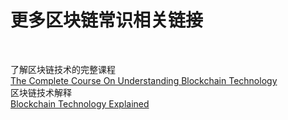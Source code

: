# 更多区块链常识相关链接<br>

<br>

了解区块链技术的完整课程<br>
[The Complete Course On Understanding Blockchain Technology](https://www.udemy.com/course/understanding-blockchain-technology/)<br>
区块链技术解释<br>
[Blockchain Technology Explained](https://youtu.be/qOVAbKKSH10)<br>